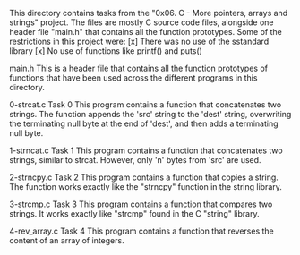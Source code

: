 This directory contains tasks from the "0x06. C - More pointers, arrays and strings" project.
The files are mostly C source code files, alongside one header file "main.h" that contains all the function prototypes.
Some of the restrictions in this project were:
[x] There was no use of the sstandard library
[x] No use of functions like printf() and puts()


main.h
This is a header file that contains all the function prototypes of functions that have been used across the different programs in this directory.

0-strcat.c
Task 0
This program contains a function that concatenates two strings.
The function appends the 'src' string to the 'dest' string,  overwriting the terminating null byte at the end of 'dest', and then adds a terminating null byte.

1-strncat.c
Task 1
This program contains a function that concatenates two strings, similar to strcat. However, only 'n' bytes from 'src' are used.

2-strncpy.c
Task 2
This program contains a function that copies a string.
The function works exactly like the "strncpy" function in the string library.

3-strcmp.c
Task 3
This program contains a function that compares two strings.
It works exactly like "strcmp" found in the C "string" library.

4-rev_array.c
Task 4
This program contains a function that reverses the content of an array of integers.

